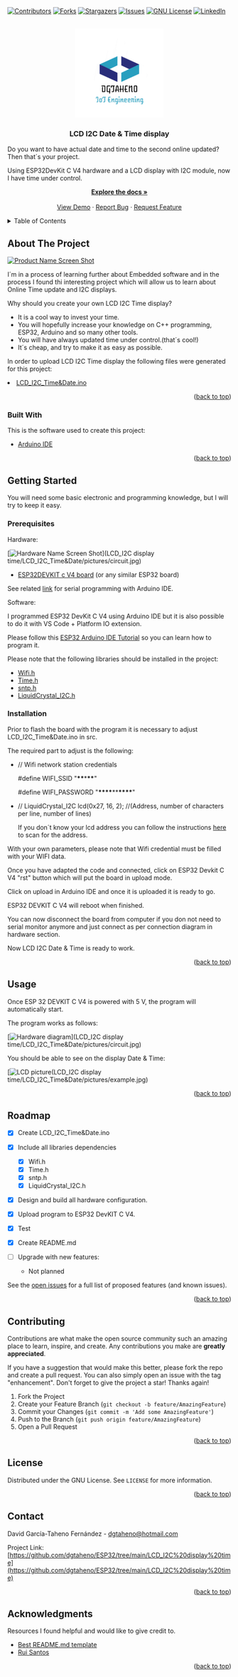 <div id="top"></div>

<!-- PROJECT SHIELDS -->
<!--
*** I'm using markdown "reference style" links for readability.
*** Reference links are enclosed in brackets [ ] instead of parentheses ( ).
*** See the bottom of this document for the declaration of the reference variables
*** for contributors-url, forks-url, etc. This is an optional, concise syntax you may use.
*** https://www.markdownguide.org/basic-syntax/#reference-style-links
-->

[![Contributors][contributors-shield]][contributors-url]
[![Forks][forks-shield]][forks-url]
[![Stargazers][stars-shield]][stars-url]
[![Issues][issues-shield]][issues-url]
[![GNU License][license-shield]][license-url]
[![LinkedIn][linkedin-shield]][linkedin-url]

<!-- PROJECT LOGO -->
<br />
<div align="center">
  <a href="https://github.com/dgtaheno">
    <img src="https://github.com/dgtaheno/Imail/blob/master/pictures/logo.png?raw=true" alt="Logo" width="200" height="200">
  </a>

  <h3 align="center">LCD I2C Date & Time display</h3>

  <p align="left">
    Do you want to have actual date and time to the second online updated? Then that´s your project.
    <br />
  <p align="left">
    Using ESP32DevKit C V4 hardware and a LCD display with I2C module, now I have time under control.
    <br />
  
  <a href="https://github.com/dgtaheno/ESP32/tree/main/LCD_I2C%20display%20time/LCD_I2C_Time%26Date"><strong>Explore the docs »</strong></a>
    <br />
    <br />
    <a href="https://github.com/dgtaheno/ESP32/tree/main/LCD_I2C%20display%20time/LCD_I2C_Time%26Date">View Demo</a>
    ·
    <a href="https://github.com/dgtaheno/ESP32/issues">Report Bug</a>
    ·
    <a href="https://github.com/dgtaheno/ESP32/issues">Request Feature</a>
  </p>
</div>

<!-- TABLE OF CONTENTS -->
<details>
  <summary>Table of Contents</summary>
  <ol>
    <li>
      <a href="#about-the-project">About The Project</a>
      <ul>
        <li><a href="#built-with">Built With</a></li>
      </ul>
    </li>
    <li>
      <a href="#getting-started">Getting Started</a>
      <ul>
        <li><a href="#prerequisites">Prerequisites</a></li>
        <li><a href="#installation">Installation</a></li>
      </ul>
    </li>
    <li><a href="#usage">Usage</a></li>
    <li><a href="#roadmap">Roadmap</a></li>
    <li><a href="#contributing">Contributing</a></li>
    <li><a href="#license">License</a></li>
    <li><a href="#contact">Contact</a></li>
    <li><a href="#acknowledgments">Acknowledgments</a></li>
  </ol>
</details>

<!-- ABOUT THE PROJECT -->

## About The Project

[![Product Name Screen Shot][product-screenshot]](https://github.com/dgtaheno/ESP32/tree/main/LCD_I2C%20display%20time)

I´m in a process of learning further about Embedded software and in the process I found thi interesting project which will allow us to learn about Online Time update and I2C displays.

Why should you create your own LCD I2C Time display?

- It is a cool way to invest your time.
- You will hopefully increase your knowledge on C++ programming, ESP32, Arduino and so many other tools.
- You will have always updated time under control.(that´s cool!)
- It´s cheap, and try to make it as easy as possible.

In order to upload LCD I2C Time display the following files were generated for this project:

<li><a href="https://github.com/dgtaheno/ESP32/blob/71145b9ea02182c14f01afcd3006fc98b02ad644/LCD_I2C display time/LCD_I2C_Time&Date/LCD_I2C_Time&Date.ino">LCD_I2C_Time&Date.ino</a></li>

<p align="right">(<a href="#top">back to top</a>)</p>

### Built With

This is the software used to create this project:

- [Arduino IDE](https://www.arduino.cc/en/software)

<p align="right">(<a href="#top">back to top</a>)</p>

<!-- GETTING STARTED -->

## Getting Started

You will need some basic electronic and programming knowledge, but I will try to keep it easy.

### Prerequisites

Hardware:

[![Hardware Name Screen Shot][hardware-screenshot]](LCD_I2C display time/LCD_I2C_Time&Date/pictures/circuit.jpg)

- [ESP32DEVKIT c V4 board](https://www.amazon.de/s?k=esp32+devkitc+v4&sprefix=ESP32+devkit%2Caps%2C135&ref=nb_sb_ss_ts-doa-p_1_12)
  (or any similar ESP32 board)

See related [link](https://docs.espressif.com/projects/esp-idf/en/latest/esp32/hw-reference/esp32/get-started-devkitc.html) for serial programming with Arduino IDE.

Software:

I programmed ESP32 DevKit C V4 using Arduino IDE but it is also possible to do it with VS Code + Platform IO extension.

Please follow this [ESP32 Arduino IDE Tutorial](https://www.iottechtrends.com/getting-started-with-esp32-wroom-devkitc/) so you can learn how to program it.

Please note that the following libraries should be installed in the project:

- [Wifi.h](https://www.arduino.cc/reference/en/libraries/wifi/)
- [Time.h](https://www.arduino.cc/reference/en/libraries/time/)
- [sntp.h](https://github.com/esp8266/Arduino/blob/master/tools/sdk/include/sntp.h)
- [LiquidCrystal_I2C.h](https://github.com/fdebrabander/Arduino-LiquidCrystal-I2C-library/blob/master/LiquidCrystal_I2C.h)


### Installation

Prior to flash the board with the program it is necessary to adjust LCD_I2C_Time&Date.ino in src.

The required part to adjust is the following:

- // Wifi network station credentials

  #define WIFI_SSID "**\*\***\***\*\***"

  #define WIFI_PASSWORD "**\*\*\*\***\*\***\*\*\*\***"

- // LiquidCrystal_I2C lcd(0x27, 16, 2); //(Address, number of characters per line, number of lines)

  If you don´t know your lcd address you can follow the instructions [here](https://todbot.com/blog/2009/11/29/i2cscanner-pde-arduino-as-i2c-bus-scanner/) to scan for the address.

With your own parameters, please note that Wifi credential must be filled with your WIFI data.

Once you have adapted the code and connected, click on ESP32 Devkit C V4 "rst" button which will put the board in upload mode.

Click on upload in Arduino IDE and once it is uploaded it is ready to go.

ESP32 DEVKIT C V4 will reboot when finished.

You can now disconnect the board from computer if you don not need to serial monitor anymore and just connect as per connection diagram in hardware section.

Now LCD I2C Date & Time is ready to work.

<p align="right">(<a href="#top">back to top</a>)</p>

<!-- USAGE EXAMPLES -->

## Usage

Once ESP 32 DEVKIT C V4 is powered with 5 V, the program will automatically start.

The program works as follows:

[![Hardware diagram][software-diagram]](LCD_I2C display time/LCD_I2C_Time&Date/pictures/circuit.jpg)

You should be able to see on the display Date & Time:

[![LCD picture][hardware-screenshot](LCD_I2C display time/LCD_I2C_Time&Date/pictures/example.jpg)

<p align="right">(<a href="#top">back to top</a>)</p>

<!-- ROADMAP -->

## Roadmap

- [x] Create LCD_I2C_Time&Date.ino
- [x] Include all libraries dependencies
  - [x] Wifi.h
  - [x] Time.h
  - [x] sntp.h
  - [x] LiquidCrystal_I2C.h

- [x] Design and build all hardware configuration.
- [x] Upload program to ESP32 DevKIT C V4.
- [x] Test
- [x] Create README.md

- [ ] Upgrade with new features:
  - Not planned

See the [open issues](https://github.com/dgtaheno/ESP32/issues) for a full list of proposed features (and known issues).

<p align="right">(<a href="#top">back to top</a>)</p>

<!-- CONTRIBUTING -->

## Contributing

Contributions are what make the open source community such an amazing place to learn, inspire, and create. Any contributions you make are **greatly appreciated**.

If you have a suggestion that would make this better, please fork the repo and create a pull request. You can also simply open an issue with the tag "enhancement".
Don't forget to give the project a star! Thanks again!

1. Fork the Project
2. Create your Feature Branch (`git checkout -b feature/AmazingFeature`)
3. Commit your Changes (`git commit -m 'Add some AmazingFeature'`)
4. Push to the Branch (`git push origin feature/AmazingFeature`)
5. Open a Pull Request

<p align="right">(<a href="#top">back to top</a>)</p>

<!-- LICENSE -->

## License

Distributed under the GNU License. See `LICENSE` for more information.

<p align="right">(<a href="#top">back to top</a>)</p>

<!-- CONTACT -->

## Contact

David García-Taheno Fernández - dgtaheno@hotmail.com

Project Link: [https://github.com/dgtaheno/ESP32/tree/main/LCD_I2C%20display%20time](https://github.com/dgtaheno/ESP32/tree/main/LCD_I2C%20display%20time)

<p align="right">(<a href="#top">back to top</a>)</p>

<!-- ACKNOWLEDGMENTS -->

## Acknowledgments

Resources I found helpful and would like to give credit to.

- [Best README.md template](https://github.com/othneildrew/Best-README-Template)
- [Rui Santos](https://github.com/RuiSantosdotme/ESP32-Course)

<p align="right">(<a href="#top">back to top</a>)</p>

<!-- MARKDOWN LINKS & IMAGES -->
<!-- https://www.markdownguide.org/basic-syntax/#reference-style-links -->

[contributors-shield]: https://img.shields.io/github/contributors/dgtaheno/ESP32.svg?style=for-the-badge
[contributors-url]: https://github.com/dgtaheno/ESP32/graphs/contributors
[forks-shield]: https://img.shields.io/github/forks/dgtaheno/ESP32.svg?style=for-the-badge
[forks-url]: https://github.com/dgtaheno/ESP32/network/members
[stars-shield]: https://img.shields.io/github/stars/dgtaheno/ESP32.svg?style=for-the-badge
[stars-url]: https://github.com/dgtaheno/ESP32/stargazers
[issues-shield]: https://img.shields.io/github/issues/dgtaheno/ESP32.svg?style=for-the-badge
[issues-url]: https://github.com/dgtaheno/ESP32/issues
[license-shield]: https://img.shields.io/github/license/dgtaheno/ESP32.svg?style=for-the-badge
[license-url]: https://github.com/dgtaheno/ESP32/blob/f916f11d36e570b180b5d8b98a3717dbaca18b02/LICENSE
[linkedin-shield]: https://img.shields.io/badge/-LinkedIn-black.svg?style=for-the-badge&logo=linkedin&colorB=555
[linkedin-url]: https://www.linkedin.com/in/dgtaheno/?locale=en_US
[product-screenshot]: /LCD_I2C_Time&Date/pictures/circuit.jpg
[hardware-screenshot]:/LCD_I2C_Time&Date/pictures/circuit.jpg
[software-diagram]: /LCD_I2C_Time&Date/pictures/example.jpg